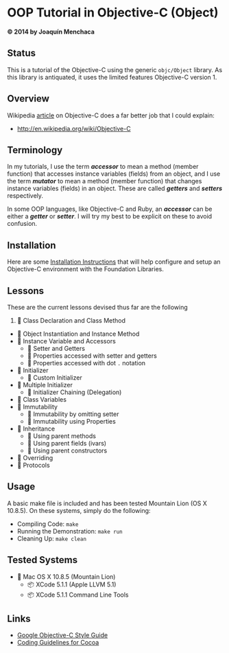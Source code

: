 # OOP Tutorial in Objective-C (Object)
**© 2014 by Joaquín Menchaca**

## Status

This is a tutorial of the Objective-C using the generic `objc/Object` library.  As this library is antiquated, it uses the limited features Objective-C version 1.

## Overview

Wikipedia [article](http://en.wikipedia.org/wiki/Objective-C) on Objective-C does a far better job that I could explain:

* http://en.wikipedia.org/wiki/Objective-C

## Terminology

In my tutorials, I use the term ***accessor*** to mean a method (member function) that accesses instance variables (fields) from an object, and I use the term ***mutator*** to mean a method (member function) that changes instance variables (fields) in an object.  These are called ***getters*** and ***setters*** respectively.

In some OOP languages, like Objective-C and Ruby, an ***accessor*** can be either a ***getter*** or ***setter***.  I will try my best to be explicit on these to avoid confusion.

## Installation

Here are some [Installation Instructions](INSTALL.md) that will help configure and setup an Objective-C environment with the Foundation Libraries.  

## Lessons

These are the current lessons devised thus far are the following

 1. :green_book: Class Declaration and Class Method
 * :green_book: Object Instantiation and Instance Method
 * :green_book: Instance Variable and Accessors
    * :page_facing_up: Setter and Getters
    * :page_facing_up: Properties accessed with setter and getters
    * :page_facing_up: Properties accessed with dot `.` notation
 * :green_book: Initializer
    * :page_facing_up: Custom Initializer
 * :green_book: Multiple Initializer
    * :page_facing_up: Initializer Chaining (Delegation)
 * :green_book: Class Variables
 * :closed_book: Immutability
    * :page_facing_up: Immutability by omitting setter
     * :page_facing_up: Immutability using Properties
 * :green_book: Inheritance
    * :page_facing_up: Using parent methods
    * :page_facing_up: Using parent fields (ivars)
    * :page_facing_up: Using parent constructors
 * :green_book: Overriding
 * :green_book: Protocols

## Usage

A basic make file is included and has been tested Mountain Lion (OS X 10.8.5).  On these systems, simply do the following:

* Compiling Code: `make`
* Running the Demonstration: `make run`
* Cleaning Up: `make clean`

## Tested Systems

* :dvd: Mac OS X 10.8.5 (Mountain Lion)
  * :package:  XCode 5.1.1 (Apple LLVM 5.1)
  * :package:  XCode 5.1.1 Command Line Tools

## Links

* [Google Objective-C Style Guide](http://google-styleguide.googlecode.com/svn/trunk/objcguide.xml)  
* [Coding Guidelines for Cocoa](https://developer.apple.com/library/mac/documentation/Cocoa/Conceptual/CodingGuidelines/CodingGuidelines.pdf)
